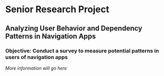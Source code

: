 # Senior Research Project

## Analyzing User Behavior and Dependency Patterns in Navigation Apps 

### Objective: Conduct a survey to measure potential patterns in users of navigation apps

*More information will go here*
 
